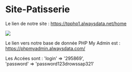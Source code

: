 <h1>Site-Patisserie</h1>

 Le lien de notre site : https://tpphp1.alwaysdata.net/home
 
 <image src="https://media.discordapp.net/attachments/927636625314431059/1068498244243558440/image.png"/>


Le lien vers notre base de donnée PHP My Admin est : https://phpmyadmin.alwaysdata.com/

Les Accées sont : 'login' => '295869',
<br>
                  'password' => 'password123drowssap321'
